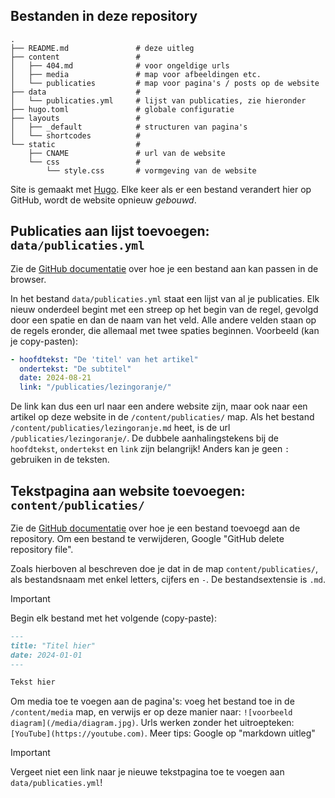 ## Bestanden in deze repository

```
.
├── README.md               # deze uitleg
├── content                 #
│   ├── 404.md              # voor ongeldige urls
│   ├── media               # map voor afbeeldingen etc.
│   └── publicaties         # map voor pagina's / posts op de website
├── data                    #
│   └── publicaties.yml     # lijst van publicaties, zie hieronder
├── hugo.toml               # globale configuratie
├── layouts                 #
│   ├── _default            # structuren van pagina's
│   └── shortcodes          #
└── static                  #
    ├── CNAME               # url van de website
    └── css                 #
        └── style.css       # vormgeving van de website
```

Site is gemaakt met [Hugo](https://gohugio.io). Elke keer als er een
bestand verandert hier op GitHub, wordt de website opnieuw _gebouwd_.

## Publicaties aan lijst toevoegen: `data/publicaties.yml`

Zie de [GitHub
documentatie](https://docs.github.com/en/repositories/working-with-files/managing-files/editing-files)
over hoe je een bestand aan kan passen in de browser.

In het bestand `data/publicaties.yml` staat een lijst van al je publicaties.
Elk nieuw onderdeel begint met een streep op het begin van de regel, gevolgd
door een spatie en dan de naam van het veld. Alle andere velden staan op de
regels eronder, die allemaal met twee spaties beginnen. Voorbeeld (kan je
copy-pasten):

```yml
- hoofdtekst: "De 'titel' van het artikel"
  ondertekst: "De subtitel"
  date: 2024-08-21
  link: "/publicaties/lezingoranje/"
```

De link kan dus een url naar een andere website zijn, maar ook naar een artikel
op deze website in de `/content/publicaties/` map. Als het bestand
`/content/publicaties/lezingoranje.md` heet, is de url `/publicaties/lezingoranje/`. De
dubbele aanhalingstekens bij de `hoofdtekst`, `ondertekst` en `link` zijn
belangrijk! Anders kan je geen `:` gebruiken in de teksten.

## Tekstpagina aan website toevoegen: `content/publicaties/`

Zie de [GitHub
documentatie](https://docs.github.com/en/repositories/working-with-files/managing-files/adding-a-file-to-a-repository)
over hoe je een bestand toevoegd aan de repository. Om een bestand te
verwijderen, Google "GitHub delete repository file".

Zoals hierboven al beschreven doe je dat in de map `content/publicaties/`, als
bestandsnaam met enkel letters, cijfers en `-`. De bestandsextensie is `.md`.

> [!IMPORTANT]
>
> Begin elk bestand met het volgende (copy-paste):

```md
---
title: "Titel hier"
date: 2024-01-01
---

Tekst hier
```

Om media toe te voegen aan de pagina's: voeg het bestand toe in de `/content/media`
map, en verwijs er op deze manier naar: `![voorbeeld
diagram](/media/diagram.jpg)`. Urls werken zonder het uitroepteken:
`[YouTube](https://youtube.com)`. Meer tips: Google op "markdown uitleg"

> [!IMPORTANT]
>
> Vergeet niet een link naar je nieuwe tekstpagina toe te voegen aan
> `data/publicaties.yml`!
